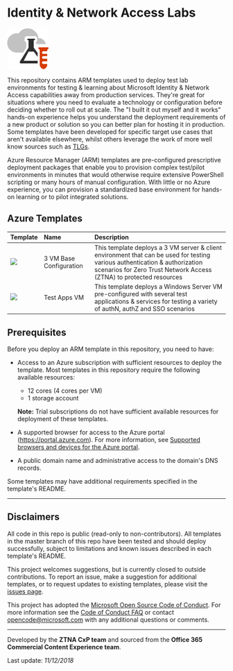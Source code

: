 # Identity & Network Access Labs

![TL logo](https://raw.githubusercontent.com/Rainier-MSFT/Entra_ZTNA_Lab/main/Base-config_3-vm/images/tlg.png "Rainier-MSFT")

This repository contains ARM templates used to deploy test lab environments for testing & learning about Microsoft Identity & Network Access capabilities away from production services. They're great for situations where you need to evaluate a technology or configuration before deciding whether to roll out at scale. The "I built it out myself and it works" hands-on experience helps you understand the deployment requirements of a new product or solution so you can better plan for hosting it in production. Some templates have been developed for specific target use cases that aren't available elsewhere, whilst others leverage the work of more well know sources such as [TLGs](http://aka.ms/catlgs).

Azure Resource Manager (ARM) templates are pre-configured prescriptive deployment packages that enable you to provision complex test/pilot environments in minutes that would otherwise require extensive PowerShell scripting or many hours of manual configuration. With little or no Azure experience, you can provision a standardized base environment for hands-on learning or to pilot integrated solutions.

## Azure Templates

| Template                     | Name                                                    | Description
| :-------------------         | :-------------------                                    | :-------------------
| [](https://github.com/Rainier-MSFT/Entra_ZTNA_Lab/tree/main/Base-config_3-vm) [<img src="https://aka.ms/deploytoazurebutton">](https://github.com/Rainier-MSFT/Entra_ZTNA_Lab/tree/main/Base-config_3-vm)        | 3 VM Base Configuration | This template deploys a 3 VM server & client environment that can be used for testing various authentication & authorization scenarios for Zero Trust Network Access (ZTNA) to protected resources
| [](https://github.com/Rainier-MSFT/Entra_ZTNA_Lab/tree/main/App-vm) [<img src="https://aka.ms/deploytoazurebutton">](https://github.com/Rainier-MSFT/Entra_ZTNA_Lab/tree/main/App-vm)        | Test Apps VM | This template deploys a Windows Server VM pre-configured with several test applications & services for testing a variety of authN, authZ and SSO scenarios

## Prerequisites

Before you deploy an ARM template in this repository, you need to have:

+ Access to an Azure subscription with sufficient resources to deploy the template. Most templates in this repository require the following available resources:

  + 12 cores (4 cores per VM)
  + 1 storage account

  **Note:** Trial subscriptions do not have sufficient available resources for deployment of these templates.
+ A supported browser for access to the Azure portal (https://portal.azure.com). For more information, see [Supported browsers and devices for the Azure portal](https://docs.microsoft.com/en-us/azure/azure-preview-portal-supported-browsers-devices).
+ A public domain name and administrative access to the domain's DNS records.

Some templates may have additional requirements specified in the template's README.

___

## Disclaimers

All code in this repo is public (read-only to non-contributors). All templates in the master branch of this repo have been tested and should deploy successfully, subject to limitations and known issues described in each template's README.

This project welcomes suggestions, but is currently closed to outside contributions. To report an issue, make a suggestion for additional templates, or to request updates to existing templates, please visit the [issues page](https://github.com/maxskunkworks/TLG/issues).

This project has adopted the [Microsoft Open Source Code of Conduct](https://opensource.microsoft.com/codeofconduct/).
For more information see the [Code of Conduct FAQ](https://opensource.microsoft.com/codeofconduct/faq/) or
contact [opencode@microsoft.com](mailto:opencode@microsoft.com) with any additional questions or comments.
___

Developed by the **ZTNA CxP team** and sourced from the **Office 365 Commercial Content Experience team**.

Last update: _11/12/2018_
